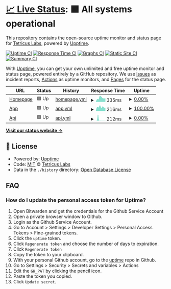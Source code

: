 # [📈 Live Status](https://uptime.tetricuslabs.com): <!--live status--> **🟩 All systems operational**

This repository contains the open-source uptime monitor and status page for [Tetricus Labs](https://www.tetricuslabs.com/), powered by [Upptime](https://github.com/upptime/upptime).

[![Uptime CI](https://github.com/TetricusLabs/uptime/workflows/Uptime%20CI/badge.svg)](https://github.com/TetricusLabs/uptime/actions?query=workflow%3A%22Uptime+CI%22)
[![Response Time CI](https://github.com/TetricusLabs/uptime/workflows/Response%20Time%20CI/badge.svg)](https://github.com/TetricusLabs/uptime/actions?query=workflow%3A%22Response+Time+CI%22)
[![Graphs CI](https://github.com/TetricusLabs/uptime/workflows/Graphs%20CI/badge.svg)](https://github.com/TetricusLabs/uptime/actions?query=workflow%3A%22Graphs+CI%22)
[![Static Site CI](https://github.com/TetricusLabs/uptime/workflows/Static%20Site%20CI/badge.svg)](https://github.com/TetricusLabs/uptime/actions?query=workflow%3A%22Static+Site+CI%22)
[![Summary CI](https://github.com/TetricusLabs/uptime/workflows/Summary%20CI/badge.svg)](https://github.com/TetricusLabs/uptime/actions?query=workflow%3A%22Summary+CI%22)

With [Upptime](https://upptime.js.org), you can get your own unlimited and free uptime monitor and status page, powered entirely by a GitHub repository. We use [Issues](https://github.com/TetricusLabs/uptime/issues) as incident reports, [Actions](https://github.com/TetricusLabs/uptime/actions) as uptime monitors, and [Pages](https://uptime.tetricuslabs.com) for the status page.

<!--start: status pages-->
<!-- This summary is generated by Upptime (https://github.com/upptime/upptime) -->
<!-- Do not edit this manually, your changes will be overwritten -->
<!-- prettier-ignore -->
| URL | Status | History | Response Time | Uptime |
| --- | ------ | ------- | ------------- | ------ |
| <img alt="" src="https://icons.duckduckgo.com/ip3/www.personily.com.ico" height="13"> [Homepage](https://www.personily.com) | 🟩 Up | [homepage.yml](https://github.com/TetricusLabs/uptime/commits/HEAD/history/homepage.yml) | <details><summary><img alt="Response time graph" src="./graphs/homepage/response-time-week.png" height="20"> 335ms</summary><br><a href="https://uptime.personily.com/history/homepage"><img alt="Response time 316" src="https://img.shields.io/endpoint?url=https%3A%2F%2Fraw.githubusercontent.com%2FTetricusLabs%2Fuptime%2FHEAD%2Fapi%2Fhomepage%2Fresponse-time.json"></a><br><a href="https://uptime.personily.com/history/homepage"><img alt="24-hour response time 498" src="https://img.shields.io/endpoint?url=https%3A%2F%2Fraw.githubusercontent.com%2FTetricusLabs%2Fuptime%2FHEAD%2Fapi%2Fhomepage%2Fresponse-time-day.json"></a><br><a href="https://uptime.personily.com/history/homepage"><img alt="7-day response time 335" src="https://img.shields.io/endpoint?url=https%3A%2F%2Fraw.githubusercontent.com%2FTetricusLabs%2Fuptime%2FHEAD%2Fapi%2Fhomepage%2Fresponse-time-week.json"></a><br><a href="https://uptime.personily.com/history/homepage"><img alt="30-day response time 300" src="https://img.shields.io/endpoint?url=https%3A%2F%2Fraw.githubusercontent.com%2FTetricusLabs%2Fuptime%2FHEAD%2Fapi%2Fhomepage%2Fresponse-time-month.json"></a><br><a href="https://uptime.personily.com/history/homepage"><img alt="1-year response time 330" src="https://img.shields.io/endpoint?url=https%3A%2F%2Fraw.githubusercontent.com%2FTetricusLabs%2Fuptime%2FHEAD%2Fapi%2Fhomepage%2Fresponse-time-year.json"></a></details> | <details><summary><a href="https://uptime.personily.com/history/homepage">0.00%</a></summary><a href="https://uptime.personily.com/history/homepage"><img alt="All-time uptime 44.10%" src="https://img.shields.io/endpoint?url=https%3A%2F%2Fraw.githubusercontent.com%2FTetricusLabs%2Fuptime%2FHEAD%2Fapi%2Fhomepage%2Fuptime.json"></a><br><a href="https://uptime.personily.com/history/homepage"><img alt="24-hour uptime 0.00%" src="https://img.shields.io/endpoint?url=https%3A%2F%2Fraw.githubusercontent.com%2FTetricusLabs%2Fuptime%2FHEAD%2Fapi%2Fhomepage%2Fuptime-day.json"></a><br><a href="https://uptime.personily.com/history/homepage"><img alt="7-day uptime 0.00%" src="https://img.shields.io/endpoint?url=https%3A%2F%2Fraw.githubusercontent.com%2FTetricusLabs%2Fuptime%2FHEAD%2Fapi%2Fhomepage%2Fuptime-week.json"></a><br><a href="https://uptime.personily.com/history/homepage"><img alt="30-day uptime 1.38%" src="https://img.shields.io/endpoint?url=https%3A%2F%2Fraw.githubusercontent.com%2FTetricusLabs%2Fuptime%2FHEAD%2Fapi%2Fhomepage%2Fuptime-month.json"></a><br><a href="https://uptime.personily.com/history/homepage"><img alt="1-year uptime 38.58%" src="https://img.shields.io/endpoint?url=https%3A%2F%2Fraw.githubusercontent.com%2FTetricusLabs%2Fuptime%2FHEAD%2Fapi%2Fhomepage%2Fuptime-year.json"></a></details>
| <img alt="" src="https://icons.duckduckgo.com/ip3/app.personily.com.ico" height="13"> [App](http://app.personily.com) | 🟩 Up | [app.yml](https://github.com/TetricusLabs/uptime/commits/HEAD/history/app.yml) | <details><summary><img alt="Response time graph" src="./graphs/app/response-time-week.png" height="20"> 216ms</summary><br><a href="https://uptime.personily.com/history/app"><img alt="Response time 236" src="https://img.shields.io/endpoint?url=https%3A%2F%2Fraw.githubusercontent.com%2FTetricusLabs%2Fuptime%2FHEAD%2Fapi%2Fapp%2Fresponse-time.json"></a><br><a href="https://uptime.personily.com/history/app"><img alt="24-hour response time 235" src="https://img.shields.io/endpoint?url=https%3A%2F%2Fraw.githubusercontent.com%2FTetricusLabs%2Fuptime%2FHEAD%2Fapi%2Fapp%2Fresponse-time-day.json"></a><br><a href="https://uptime.personily.com/history/app"><img alt="7-day response time 216" src="https://img.shields.io/endpoint?url=https%3A%2F%2Fraw.githubusercontent.com%2FTetricusLabs%2Fuptime%2FHEAD%2Fapi%2Fapp%2Fresponse-time-week.json"></a><br><a href="https://uptime.personily.com/history/app"><img alt="30-day response time 235" src="https://img.shields.io/endpoint?url=https%3A%2F%2Fraw.githubusercontent.com%2FTetricusLabs%2Fuptime%2FHEAD%2Fapi%2Fapp%2Fresponse-time-month.json"></a><br><a href="https://uptime.personily.com/history/app"><img alt="1-year response time 238" src="https://img.shields.io/endpoint?url=https%3A%2F%2Fraw.githubusercontent.com%2FTetricusLabs%2Fuptime%2FHEAD%2Fapi%2Fapp%2Fresponse-time-year.json"></a></details> | <details><summary><a href="https://uptime.personily.com/history/app">100.00%</a></summary><a href="https://uptime.personily.com/history/app"><img alt="All-time uptime 100.00%" src="https://img.shields.io/endpoint?url=https%3A%2F%2Fraw.githubusercontent.com%2FTetricusLabs%2Fuptime%2FHEAD%2Fapi%2Fapp%2Fuptime.json"></a><br><a href="https://uptime.personily.com/history/app"><img alt="24-hour uptime 100.00%" src="https://img.shields.io/endpoint?url=https%3A%2F%2Fraw.githubusercontent.com%2FTetricusLabs%2Fuptime%2FHEAD%2Fapi%2Fapp%2Fuptime-day.json"></a><br><a href="https://uptime.personily.com/history/app"><img alt="7-day uptime 100.00%" src="https://img.shields.io/endpoint?url=https%3A%2F%2Fraw.githubusercontent.com%2FTetricusLabs%2Fuptime%2FHEAD%2Fapi%2Fapp%2Fuptime-week.json"></a><br><a href="https://uptime.personily.com/history/app"><img alt="30-day uptime 100.00%" src="https://img.shields.io/endpoint?url=https%3A%2F%2Fraw.githubusercontent.com%2FTetricusLabs%2Fuptime%2FHEAD%2Fapi%2Fapp%2Fuptime-month.json"></a><br><a href="https://uptime.personily.com/history/app"><img alt="1-year uptime 100.00%" src="https://img.shields.io/endpoint?url=https%3A%2F%2Fraw.githubusercontent.com%2FTetricusLabs%2Fuptime%2FHEAD%2Fapi%2Fapp%2Fuptime-year.json"></a></details>
| <img alt="" src="https://icons.duckduckgo.com/ip3/api.personily.com.ico" height="13"> [Api](https://api.personily.com/status/healthy) | 🟩 Up | [api.yml](https://github.com/TetricusLabs/uptime/commits/HEAD/history/api.yml) | <details><summary><img alt="Response time graph" src="./graphs/api/response-time-week.png" height="20"> 212ms</summary><br><a href="https://uptime.personily.com/history/api"><img alt="Response time 288" src="https://img.shields.io/endpoint?url=https%3A%2F%2Fraw.githubusercontent.com%2FTetricusLabs%2Fuptime%2FHEAD%2Fapi%2Fapi%2Fresponse-time.json"></a><br><a href="https://uptime.personily.com/history/api"><img alt="24-hour response time 237" src="https://img.shields.io/endpoint?url=https%3A%2F%2Fraw.githubusercontent.com%2FTetricusLabs%2Fuptime%2FHEAD%2Fapi%2Fapi%2Fresponse-time-day.json"></a><br><a href="https://uptime.personily.com/history/api"><img alt="7-day response time 212" src="https://img.shields.io/endpoint?url=https%3A%2F%2Fraw.githubusercontent.com%2FTetricusLabs%2Fuptime%2FHEAD%2Fapi%2Fapi%2Fresponse-time-week.json"></a><br><a href="https://uptime.personily.com/history/api"><img alt="30-day response time 1071" src="https://img.shields.io/endpoint?url=https%3A%2F%2Fraw.githubusercontent.com%2FTetricusLabs%2Fuptime%2FHEAD%2Fapi%2Fapi%2Fresponse-time-month.json"></a><br><a href="https://uptime.personily.com/history/api"><img alt="1-year response time 319" src="https://img.shields.io/endpoint?url=https%3A%2F%2Fraw.githubusercontent.com%2FTetricusLabs%2Fuptime%2FHEAD%2Fapi%2Fapi%2Fresponse-time-year.json"></a></details> | <details><summary><a href="https://uptime.personily.com/history/api">0.00%</a></summary><a href="https://uptime.personily.com/history/api"><img alt="All-time uptime 52.46%" src="https://img.shields.io/endpoint?url=https%3A%2F%2Fraw.githubusercontent.com%2FTetricusLabs%2Fuptime%2FHEAD%2Fapi%2Fapi%2Fuptime.json"></a><br><a href="https://uptime.personily.com/history/api"><img alt="24-hour uptime 0.00%" src="https://img.shields.io/endpoint?url=https%3A%2F%2Fraw.githubusercontent.com%2FTetricusLabs%2Fuptime%2FHEAD%2Fapi%2Fapi%2Fuptime-day.json"></a><br><a href="https://uptime.personily.com/history/api"><img alt="7-day uptime 0.00%" src="https://img.shields.io/endpoint?url=https%3A%2F%2Fraw.githubusercontent.com%2FTetricusLabs%2Fuptime%2FHEAD%2Fapi%2Fapi%2Fuptime-week.json"></a><br><a href="https://uptime.personily.com/history/api"><img alt="30-day uptime 1.38%" src="https://img.shields.io/endpoint?url=https%3A%2F%2Fraw.githubusercontent.com%2FTetricusLabs%2Fuptime%2FHEAD%2Fapi%2Fapi%2Fuptime-month.json"></a><br><a href="https://uptime.personily.com/history/api"><img alt="1-year uptime 16.94%" src="https://img.shields.io/endpoint?url=https%3A%2F%2Fraw.githubusercontent.com%2FTetricusLabs%2Fuptime%2FHEAD%2Fapi%2Fapi%2Fuptime-year.json"></a></details>

<!--end: status pages-->

[**Visit our status website →**](https://uptime.tetricuslabs.com)

## 📄 License

- Powered by: [Upptime](https://github.com/upptime/upptime)
- Code: [MIT](./LICENSE) © [Tetricus Labs](https://www.tetricuslabs.com/)
- Data in the `./history` directory: [Open Database License](https://opendatacommons.org/licenses/odbl/1-0/)

## FAQ

### How do I update the personal access token for Uptime?

1. Open Bitwarden and get the credentials for the Github Service Account
2. Open a private browser window to Github.
3. Login as the Github Service Account.
4. Go to Account > Settings > Developer Settings > Personal Access Tokens > Fine-grained tokens.
5. Click the `uptime` token.
6. Click `Regenerate token` and choose the number of days to expiration.
7. Click `Regenerate token`
8. Copy the token to your clipboard.
9. With your personal Github account, go to the [uptime](https://github.com/TetricusLabs/uptime) repo in Github.
10. Go to Settings > Security > Secrets and variables > Actions
11. Edit the `GH_PAT` by clicking the pencil icon.
12. Paste the token you copied.
13. Click `Update secret`.
